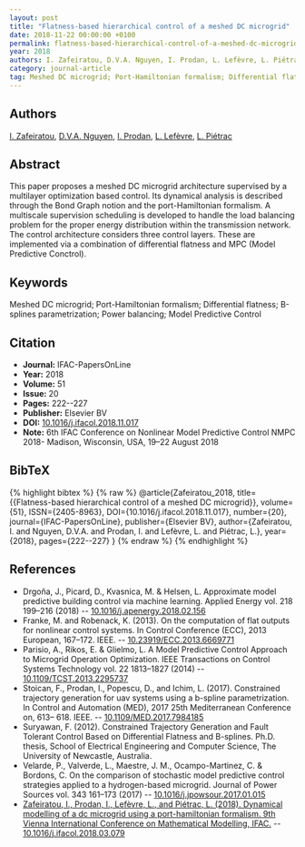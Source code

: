 ```yaml
---
layout: post
title: "Flatness-based hierarchical control of a meshed DC microgrid"
date: 2018-11-22 00:00:00 +0100
permalink: flatness-based-hierarchical-control-of-a-meshed-dc-microgrid
year: 2018
authors: I. Zafeiratou, D.V.A. Nguyen, I. Prodan, L. Lefèvre, L. Piétrac
category: journal-article
tag: Meshed DC microgrid; Port-Hamiltonian formalism; Differential flatness; B-splines parametrization; Power balancing; Model Predictive Control
---
```

 
## Authors
[I. Zafeiratou](authors/i-zafeiratou), [D.V.A. Nguyen](authors/d-v-a-nguyen), [I. Prodan](authors/ionela-prodan), [L. Lefèvre](authors/laurent-lefevre), [L. Piétrac](authors/l-pietrac)
 
## Abstract
This paper proposes a meshed DC microgrid architecture supervised by a multilayer optimization based control. Its dynamical analysis is described through the Bond Graph notion and the port-Hamiltonian formalism. A multiscale supervision scheduling is developed to handle the load balancing problem for the proper energy distribution within the transmission network. The control architecture considers three control layers. These are implemented via a combination of differential flatness and MPC (Model Predictive Conctrol).
 
## Keywords
Meshed DC microgrid; Port-Hamiltonian formalism; Differential flatness; B-splines parametrization; Power balancing; Model Predictive Control
 
## Citation
- **Journal:** IFAC-PapersOnLine
- **Year:** 2018
- **Volume:** 51
- **Issue:** 20
- **Pages:** 222--227
- **Publisher:** Elsevier BV
- **DOI:** [10.1016/j.ifacol.2018.11.017](https://doi.org/10.1016/j.ifacol.2018.11.017)
- **Note:** 6th IFAC Conference on Nonlinear Model Predictive Control NMPC 2018- Madison, Wisconsin, USA, 19–22 August 2018
 
## BibTeX
{% highlight bibtex %}
{% raw %}
@article{Zafeiratou_2018,
  title={{Flatness-based hierarchical control of a meshed DC microgrid}},
  volume={51},
  ISSN={2405-8963},
  DOI={10.1016/j.ifacol.2018.11.017},
  number={20},
  journal={IFAC-PapersOnLine},
  publisher={Elsevier BV},
  author={Zafeiratou, I. and Nguyen, D.V.A. and Prodan, I. and Lefèvre, L. and Piétrac, L.},
  year={2018},
  pages={222--227}
}
{% endraw %}
{% endhighlight %}
 
## References
- Drgoňa, J., Picard, D., Kvasnica, M. & Helsen, L. Approximate model predictive building control via machine learning. Applied Energy vol. 218 199–216 (2018) -- [10.1016/j.apenergy.2018.02.156](https://doi.org/10.1016/j.apenergy.2018.02.156)
- Franke, M. and Robenack, K. (2013). On the computation of flat outputs for nonlinear control systems. In Control Conference (ECC), 2013 European, 167–172. IEEE. -- [10.23919/ECC.2013.6669771](https://doi.org/10.23919/ECC.2013.6669771)
- Parisio, A., Rikos, E. & Glielmo, L. A Model Predictive Control Approach to Microgrid Operation Optimization. IEEE Transactions on Control Systems Technology vol. 22 1813–1827 (2014) -- [10.1109/TCST.2013.2295737](https://doi.org/10.1109/TCST.2013.2295737)
- Stoican, F., Prodan, I., Popescu, D., and Ichim, L. (2017). Constrained trajectory generation for uav systems using a b-spline parametrization. In Control and Automation (MED), 2017 25th Mediterranean Conference on, 613– 618. IEEE. -- [10.1109/MED.2017.7984185](https://doi.org/10.1109/MED.2017.7984185)
- Suryawan, F. (2012). Constrained Trajectory Generation and Fault Tolerant Control Based on Differential Flatness and B-splines. Ph.D. thesis, School of Electrical Engineering and Computer Science, The University of Newcastle, Australia.
- Velarde, P., Valverde, L., Maestre, J. M., Ocampo-Martinez, C. & Bordons, C. On the comparison of stochastic model predictive control strategies applied to a hydrogen-based microgrid. Journal of Power Sources vol. 343 161–173 (2017) -- [10.1016/j.jpowsour.2017.01.015](https://doi.org/10.1016/j.jpowsour.2017.01.015)
- [Zafeiratou, I., Prodan, I., Lefèvre, L., and Piétrac, L. (2018). Dynamical modelling of a dc microgrid using a port-hamiltonian formalism. 9th Vienna International Conference on Mathematical Modelling, IFAC.](dynamical-modelling-of-a-dc-microgrid-using-a-port-hamiltonian-formalism) -- [10.1016/j.ifacol.2018.03.079](https://doi.org/10.1016/j.ifacol.2018.03.079)


